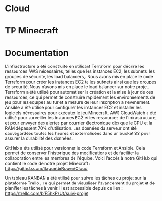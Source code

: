 # Cloud
# TP Minecraft
# Documentation
L'infrastructure a été construite en utilisant Terraform pour décrire les ressources AWS nécessaires, telles que les instances EC2, les subnets, les groupes de sécurité, les load balancers,.
Nous avons mis en place le code Terraform pour créer les instances EC2 te les subnets ainsi que les groupes de sécurité. Nous n’avons mis en place le load balancer sur notre projet. 
 Terraform a été utilisé pour automatiser la création et la mise à jour de ces ressources, ce qui permet de construire rapidement les environnements de jeu pour les équipes au fur et à mesure de leur inscription à l'événement.
Ansible a été utilisé pour configurer les instances EC2 et installer les logiciels nécessaires pour exécuter le jeu Minecraft. 
AWS CloudWatch a été utilisé pour surveiller les instances EC2 et les ressources de l'infrastructure, et pour envoyer des alertes par courrier électronique dès que le CPU et la RAM dépassent 70% d'utilisation. Les données du serveur ont été sauvegardées toutes les heures et externalisées dans un bucket S3 pour assurer la durabilité des données.

GitHub a été utilisé pour versionner le code Terraform et Ansible. Cela permet de conserver l'historique des modifications et de faciliter la collaboration entre les membres de l'équipe. Voici l’accès à notre GitHub qui contient le code de notre projet Minecraft : https://github.com/BaguetteRouen/Cloud 

Un tableau KANBAN a été utilisé pour suivre les tâches du projet sur la plateforme Trello , ce qui permet de visualiser l'avancement du projet et de planifier les tâches à venir. Il est accessible depuis ce lien : https://trello.com/b/F5hkPsUt/suivi-projet 
